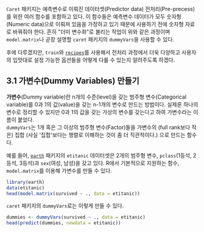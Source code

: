 
`Caret` 패키지는 예측변수로 이뤄진 데이터셋(Predictor data) 전처리(Pre-precess)를 위한 여러 함수를 포함하고 있다. 이 함수들은 예측변수 데이터가 모두 숫자형(Numeric data)으로 이뤄져 있음을 가정하고 있기 때문에 사용하기 전에 숫자형 자료로 바꿔줘야 한다. 흔히 "더미 변수화"로 불리는 작업이 위와 같은 과정이며 `model.matrix`나 곧장 설명할 `caret` 패키지의 `dummyVars`을 사용할 수 있다. 

후에 다루겠지만, `train`와 [`recipes`](https://recipes.tidymodels.org/)를 사용해서 전처리 과정에서 더욱 다양하고 사용자의 입맛대로 설정 가능한 옵션들을 어떻게 다룰 수 있는지 알려주도록 하겠다. 

## 3.1 가변수(Dummy Variables) 만들기  
**가변수**(Dummy variable)란 n개의 수준(level)을 갖는 범주형 변수(Categorical variable)를 0과 1의 값(value)을 갖는 n-1개의 변수로 만드는 방법이다. 실제론 하나의 변수로 정리할 수 있지만 0과 1의 값을 갖는 가상의 변수를 갖는다고 하여 가변수라는 이름이 붙었다.  
`dummyVars`는 1개 혹은 그 이상의 범주형 변수(Factor)들을 가변수의 (full rank보다 작은) 집합 (사실 '집합'보다는 행렬로 이해하는 것이 좀 더 직관적이다.) 으로 만드는 함수다.  

예를 들어, [`earth`](https://cran.r-project.org/web/packages/earth/index.html) 패키지의 `etitanic` 데이터셋은 2개의 범주형 변수, `pclass`(1등석, 2등석, 3등석)과 `sex`(여성, 남성)을 갖고 있다. R에서 기본적으로 지원하는 함수, `model.matrix`를 이용해 가변수를 만들 수 있다. 

```r
library(earth)
data(etitanic)
head(model.matrix(survived ~ ., data = etitanic))
```
`caret` 패키지의 `dummyVars`로는 이렇게 만들 수 있다.
```r
dummies <- dummyVars(survived ~ ., data = etitanic)
head(predict(dummies, newdata = etitanic))
```
